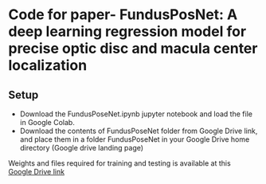 
# Code for paper- FundusPosNet: A deep learning regression model for precise optic disc and macula center localization

## Setup
- Download the FundusPoseNet.ipynb jupyter notebook and load the file in Google Colab.
- Download the contents of FundusPoseNet folder from Google Drive link, and place them in a folder FundusPoseNet in your Google Drive home directory (Google drive landing page)

Weights and files required for training and testing is available at this  
<a href="https://drive.google.com/drive/folders/1fIx-hx2YTj8gB1RWVbGRnocoyhQ6kEql?usp=sharing">Google Drive link</a>
